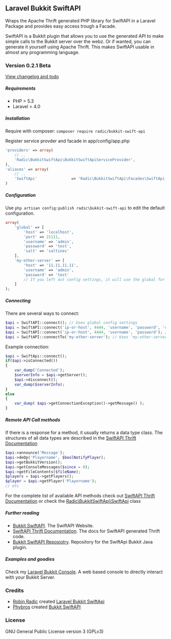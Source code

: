 ## Laravel Bukkit SwiftAPI
Wraps the Apache Thrift generated PHP library for SwiftAPI in a Laravel Package and provides easy access trough a Facade. 

SwiftAPI is a Bukkit plugin that allows you to use the generated API to make simple calls to the Bukkit server over the webz. Or if wanted, you can generate it yourself using Apache Thrift. This makes SwiftAPI usable in almost any programming language.

### Version 0.2.1 Beta
[View changelog and todo](https://github.com/RobinRadic/laravel-bukkit-swiftapi/blob/master/changelog.md)

##### Requirements
- PHP > 5.3 
- Laravel > 4.0


##### Installation
Require with composer:
`
composer require radic/bukkit-swift-api
`

Register service provder and facade in app/config/app.php
```php
'providers' => array(
    // ..
    'Radic\BukkitSwiftApi\BukkitSwiftApiServiceProvider',
),
'aliases' => array(
    // ..
    'SwiftApi'               => 'Radic\BukkitSwiftApi\Facades\SwiftApi',
)
```

##### Configuration
Use `php artisan config:publish radic\bukkit-swift-api` to edit the default configuration.

```php
array(
    'global' => [
        'host' => 'localhost',
        'port' => 21111,
        'username' => 'admin',
        'password' => 'test',
        'salt' => 'saltines'
    ],
    'my-other-server' => [
        'host' => '11.11.11.11',        
        'username' => 'admin',
        'password' => 'test'
        // If you left out config settings, it will use the global for that setting        
    ]
);
```

##### Connecting
There are several ways to connect:
```php
$api = SwiftAPI::connect(); // Uses global config settings
$api = SwiftAPI::connect('ip-or-host', 4444, 'username', 'password', 'crypt-salt'); 
$api = SwiftAPI::connect('ip-or-host', 4444, 'username', 'password'); // Uses salt from global config
$api = SwiftAPI::connectTo('my-other-server'); // Uses 'my-other-server' from conffig  
```

Example connection:
```php
$api = SwiftApi::connect();
if($api->isConnected())
{
    var_dump('Connected');
    $serverInfo = $api->getServer();
    $api->disconnect();
    var_dump($serverInfo);
}
else
{
    var_dump( $api->getConnectionException()->getMessage() );
}
```
##### Remote API Call methods
If there is a response for a method, it usually returns a data type class.
The structures of all data types are described in the [SwiftAPI Thrift Documentation](http://willwarren.com/docs/swiftapi/latest/) 
```php
$api->announce('Message');
$api->deOp('Playername', $boolNotifyPlayer);
$api->getBukkitVersion();
$api->getConsoleMessages($since = 0);
$api->getFileContents($fileName);
$players = $api->getPlayers();
$player = $api->getPlayer('Playername');
// etc
```
For the complete list of available API methods check out [SwiftAPI Thrift Documentation](http://willwarren.com/docs/swiftapi/latest/) or check the [Radic\BukkitSwiftApi\SwiftApi](https://github.com/RobinRadic/laravel-bukkit-swiftapi/blob/master/src/Radic/BukkitSwiftApi/SwiftApi.php) class

##### Further reading
- [Bukkit SwiftAPI](http://dev.bukkit.org/bukkit-plugins/swiftapi). The SwiftAPI Website.
- [SwiftAPI Thrift Documentation](http://willwarren.com/docs/swiftapi/latest/). The docs for SwiftAPI generated Thrift code.
- [Bukkit SwiftAPI Reposiotry](https://bitbucket.org/phybros/swiftapi). Repository for the SwiftApi Bukkit Java plugin.

##### Examples and goodies
Check my [Laravel Bukkit Console](http://dev.bukkit.org/profiles/phybros). A web based console to directly interact with your Bukkit Server.

### Credits
- [Robin Radic](https://github.com/RobinRadic) created [Laravel Bukkit SwiftApi](https://github.com/RobinRadic/laravel-bukkit-swiftapi)
- [Phybros](http://dev.bukkit.org/profiles/phybros) created [Bukkit SwiftAPI](http://dev.bukkit.org/bukkit-plugins/swiftapi)

### License
GNU General Public License version 3 (GPLv3)